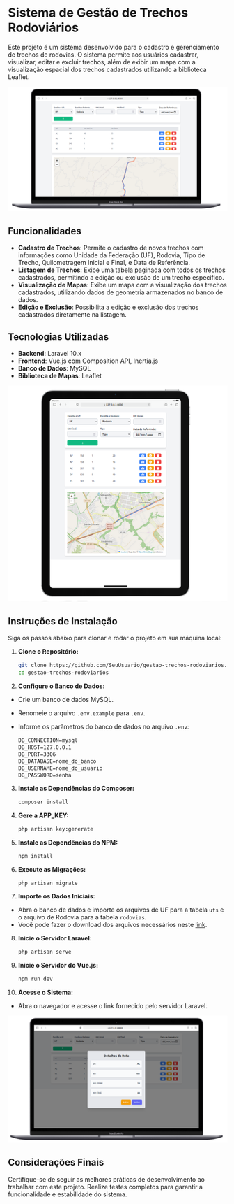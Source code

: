 
# Sistema de Gestão de Trechos Rodoviários

Este projeto é um sistema desenvolvido para o cadastro e gerenciamento de trechos de rodovias. O sistema permite aos usuários cadastrar, visualizar, editar e excluir trechos, além de exibir um mapa com a visualização espacial dos trechos cadastrados utilizando a biblioteca Leaflet.

<img src="home_image.png">

## Funcionalidades

- **Cadastro de Trechos**: Permite o cadastro de novos trechos com informações como Unidade da Federação (UF), Rodovia, Tipo de Trecho, Quilometragem Inicial e Final, e Data de Referência.
- **Listagem de Trechos**: Exibe uma tabela paginada com todos os trechos cadastrados, permitindo a edição ou exclusão de um trecho específico.
- **Visualização de Mapas**: Exibe um mapa com a visualização dos trechos cadastrados, utilizando dados de geometria armazenados no banco de dados.
- **Edição e Exclusão**: Possibilita a edição e exclusão dos trechos cadastrados diretamente na listagem.

## Tecnologias Utilizadas

- **Backend**: Laravel 10.x
- **Frontend**: Vue.js com Composition API, Inertia.js
- **Banco de Dados**: MySQL
- **Biblioteca de Mapas**: Leaflet

<img src="home_image_3.png">

## Instruções de Instalação

Siga os passos abaixo para clonar e rodar o projeto em sua máquina local:

1. **Clone o Repositório:**

   ```bash
   git clone https://github.com/SeuUsuario/gestao-trechos-rodoviarios.git
   cd gestao-trechos-rodoviarios
   ```

2. **Configure o Banco de Dados:**

  - Crie um banco de dados MySQL.
  - Renomeie o arquivo `.env.example` para `.env`.
  - Informe os parâmetros do banco de dados no arquivo `.env`:

    ```
    DB_CONNECTION=mysql
    DB_HOST=127.0.0.1
    DB_PORT=3306
    DB_DATABASE=nome_do_banco
    DB_USERNAME=nome_do_usuario
    DB_PASSWORD=senha
    ```

3. **Instale as Dependências do Composer:**

   ```bash
   composer install
   ```

4. **Gere a APP_KEY:**

   ```bash
   php artisan key:generate
   ```

5. **Instale as Dependências do NPM:**

   ```bash
   npm install
   ```

6. **Execute as Migrações:**

   ```bash
   php artisan migrate
   ```

7. **Importe os Dados Iniciais:**

  - Abra o banco de dados e importe os arquivos de UF para a tabela `ufs` e o arquivo de Rodovia para a tabela `rodovias`.
  - Você pode fazer o download dos arquivos necessários neste [link](https://drive.google.com/drive/folders/1wmtK7Y6xoLY0CPD0HmxI2ZNLP-Y_RUZX?usp=sharing).

8. **Inicie o Servidor Laravel:**

   ```bash
   php artisan serve
   ```

9. **Inicie o Servidor do Vue.js:**

   ```bash
   npm run dev
   ```

10. **Acesse o Sistema:**

  - Abra o navegador e acesse o link fornecido pelo servidor Laravel.

<img src="home_image_2.png">

## Considerações Finais

Certifique-se de seguir as melhores práticas de desenvolvimento ao trabalhar com este projeto. Realize testes completos para garantir a funcionalidade e estabilidade do sistema.
